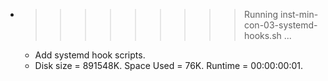 * >>>>>>>>> Running inst-min-con-03-systemd-hooks.sh ...
  * Add systemd hook scripts.
  * Disk size = 891548K. Space Used = 76K. Runtime = 00:00:00:01.
